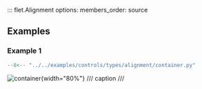 ::: flet.Alignment
    options:
        members_order: source

## Examples

### Example 1

```python
--8<-- "../../examples/controls/types/alignment/container.py"
```

![container](../../examples/controls/types/alignment/media/container.png){width="80%"}
/// caption
///
